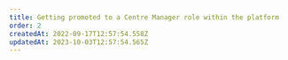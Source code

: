 ```yaml
---
title: Getting promoted to a Centre Manager role within the platform 
order: 2
createdAt: 2022-09-17T12:57:54.558Z
updatedAt: 2023-10-03T12:57:54.565Z
---
```

